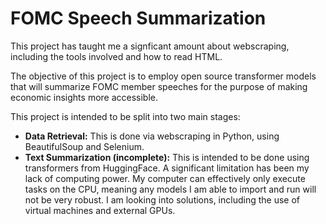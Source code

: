# FOMC Speech Summarization
This project has taught me a signficant amount about webscraping, including the tools involved and how to read HTML.

The objective of this project is to employ open source transformer models that will summarize FOMC member speeches for the purpose of making economic insights more accessible.

This project is intended to be split into two main stages:
 - **Data Retrieval:** This is done via webscraping in Python, using BeautifulSoup and Selenium.
 - **Text Summarization (incomplete):** This is intended to be done using transformers from HuggingFace. A significant limitation has been my lack of computing power. My computer can effectively only execute tasks on the CPU, meaning any models I am able to import and run will not be very robust. I am looking into solutions, including the use of virtual machines and external GPUs.
